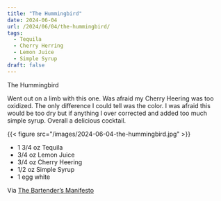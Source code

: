 ```yaml
---
title: "The Hummingbird"
date: 2024-06-04
url: /2024/06/04/the-hummingbird/
tags:
  - Tequila
  - Cherry Herring
  - Lemon Juice
  - Simple Syrup 
draft: false
---
```


The Hummingbird

Went out on a limb with this one. Was afraid my Cherry Heering was too oxidized. The only difference I could tell was the color. I was afraid this would be too dry but if anything I over corrected and added too much simple syrup. Overall a delicious cocktail.


{{< figure src="/images/2024-06-04-the-hummingbird.jpg" >}}

* 1 3/4 oz Tequila
* 3/4 oz Lemon Juice
* 3/4 oz Cherry Heering
* 1/2 oz Simple Syrup
* 1 egg white

Via [The Bartender’s Manifesto](https://www.amazon.com/Bartenders-Manifesto-Think-Create-Cocktails/dp/0593137981)